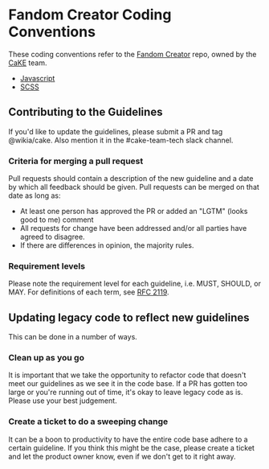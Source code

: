 # Fandom Creator Coding Conventions

These coding conventions refer to the [Fandom Creator](https://github.com/Wikia/fandom-creator) repo, owned by the [CaKE](https://wikia-inc.atlassian.net/wiki/spaces/CAKE/overview) team.

* [Javascript](JavaScript.md)
* [SCSS](SCSS.md)

## Contributing to the Guidelines

If you'd like to update the guidelines, please submit a PR and tag @wikia/cake. Also mention it in the #cake-team-tech slack channel. 

### Criteria for merging a pull request

Pull requests should contain a description of the new guideline and a date by which all feedback should be given. Pull requests can be merged on that date as long as: 
* At least one person has approved the PR or added an "LGTM" (looks good to me) comment
* All requests for change have been addressed and/or all parties have agreed to disagree.
* If there are differences in opinion, the majority rules. 

### Requirement levels

Please note the requirement level for each guideline, i.e. MUST, SHOULD, or MAY. For definitions of each term, see [RFC 2119](https://www.ietf.org/rfc/rfc2119.txt). 

## Updating legacy code to reflect new guidelines

This can be done in a number of ways.

### Clean up as you go
It is important that we take the opportunity to refactor code that doesn't meet our guidelines as we see it in the code base. If a PR has gotten too large or you're running out of time, it's okay to leave legacy code as is. Please use your best judgement.

### Create a ticket to do a sweeping change
It can be a boon to productivity to have the entire code base adhere to a certain guideline. If you think this might be the case, please create a ticket and let the product owner know, even if we don't get to it right away.
